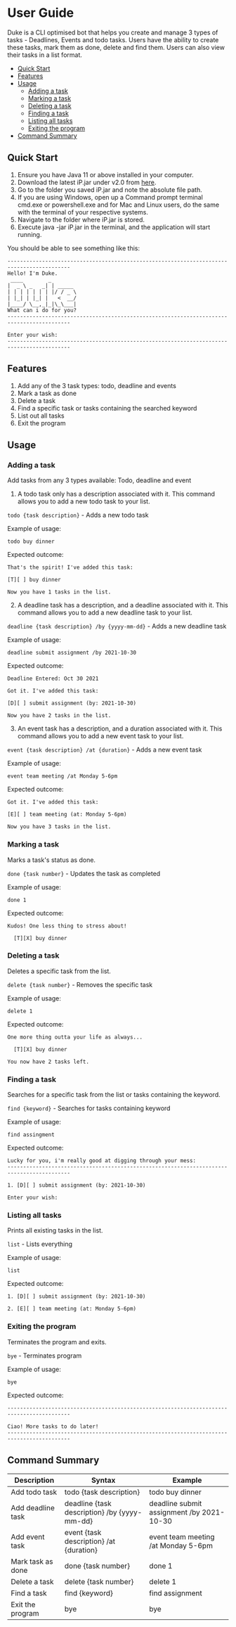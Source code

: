 # User Guide
Duke is a CLI optimised bot that helps you create and manage 3 types of tasks - Deadlines, Events
and todo tasks. Users have the ability to create these tasks, mark them as done, delete
and find them. Users can also view their tasks in a list format.
* [Quick Start](#quick-start)
* [Features](#features)
* [Usage](#usage)
  * [Adding a task](#adding-a-task)
  * [Marking a task](#marking-a-task)
  * [Deleting a task](#deleting-a-task)
  * [Finding a task](#finding-a-task)
  * [Listing all tasks](#listing-all-tasks)
  * [Exiting the program](#exiting-the-program)
* [Command Summary](#command-summary)    
    
## Quick Start
1. Ensure you have Java 11 or above installed in your computer.
2. Download the latest iP.jar under v2.0 from [here](https://github.com/pragyan01/ip/releases).
3. Go to the folder you saved iP.jar and note the absolute file path.
4. If you are using Windows, open up a Command prompt terminal cmd.exe or powershell.exe and for 
   Mac and Linux users, do the same with the terminal of your respective systems.
5. Navigate to the folder where iP.jar is stored.
6. Execute java -jar iP.jar in the terminal, and the application will start running.

You should be able to see something like this:
```
------------------------------------------------------------------------------------------
Hello! I'm Duke.
 ____        _        
|  _ \ _   _| | _____ 
| | | | | | | |/ / _ \
| |_| | |_| |   <  __/
|____/ \__,_|_|\_\___|
What can i do for you?
------------------------------------------------------------------------------------------

Enter your wish: 
------------------------------------------------------------------------------------------
```
## Features 
1. Add any of the 3 task types: todo, deadline and events
2. Mark a task as done
3. Delete a task
4. Find a specific task or tasks containing the searched keyword
5. List out all tasks
6. Exit the program
## Usage
### Adding a task
Add tasks from any 3 types available: Todo, deadline and event

1. A todo task only has a description associated with it. 
   This command allows you to add a new todo task to your list.

`todo {task description}` - Adds a new todo task

Example of usage:

`todo buy dinner`

Expected outcome:

```
That's the spirit! I've added this task:

[T][ ] buy dinner

Now you have 1 tasks in the list.
```

2. A deadline task has a description, and a deadline associated with it. 
   This command allows you to add a new deadline task to your list.

`deadline {task description} /by {yyyy-mm-dd}` - Adds a new deadline task

Example of usage:

`deadline submit assignment /by 2021-10-30`

Expected outcome:

```
Deadline Entered: Oct 30 2021

Got it. I've added this task:

[D][ ] submit assignment (by: 2021-10-30)

Now you have 2 tasks in the list.
```

3. An event task has a description, and a duration associated with it. 
   This command allows you to add a new event task to your list.

`event {task description} /at {duration}` - Adds a new event task

Example of usage:

`event team meeting /at Monday 5-6pm`

Expected outcome:

```
Got it. I've added this task:

[E][ ] team meeting (at: Monday 5-6pm)

Now you have 3 tasks in the list.
```
### Marking a task
Marks a task's status as done.

`done {task number}` - Updates the task as completed

Example of usage:

`done 1`

Expected outcome:

```
Kudos! One less thing to stress about!

  [T][X] buy dinner
```
### Deleting a task
Deletes a specific task from the list.

`delete {task number}` - Removes the specific task

Example of usage:

`delete 1`

Expected outcome:

```
One more thing outta your life as always...

  [T][X] buy dinner

You now have 2 tasks left.
```
### Finding a task
Searches for a specific task from the list or tasks containing the keyword.

`find {keyword}` - Searches for tasks containing keyword

Example of usage:

`find assingment`

Expected outcome:

```
Lucky for you, i'm really good at digging through your mess:
------------------------------------------------------------------------------------------

1. [D][ ] submit assignment (by: 2021-10-30)

Enter your wish: 
```
### Listing all tasks
Prints all existing tasks in the list.

`list` - Lists everything

Example of usage:

`list`

Expected outcome:

```
1. [D][ ] submit assignment (by: 2021-10-30)

2. [E][ ] team meeting (at: Monday 5-6pm)
```
### Exiting the program
Terminates the program and exits.

`bye` - Terminates program

Example of usage:

`bye`

Expected outcome:

```
------------------------------------------------------------------------------------------

Ciao! More tasks to do later!
------------------------------------------------------------------------------------------
```
## Command Summary

Description | Syntax | Example
------------|--------|--------
Add todo task | todo {task description} | todo buy dinner
Add deadline task | deadline {task description} /by {yyyy-mm-dd} | deadline submit assignment /by 2021-10-30
Add event task | event {task description} /at {duration} | event team meeting /at Monday 5-6pm
Mark task as done | done {task number} | done 1
Delete a task | delete {task number} | delete 1
Find a task | find {keyword} | find assignment
Exit the program | bye | bye

